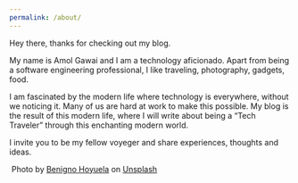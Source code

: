 ```yaml
---
permalink: /about/
---
```


Hey there, thanks for checking out my blog.

My name is Amol Gawai and I am a technology aficionado. Apart from being a software engineering professional, I like traveling, photography, gadgets, food.

I am fascinated by the modern life where technology is everywhere, without we noticing it. Many of us are hard at work to make this possible. My blog is the result of this modern life, where I will write about being a “Tech Traveler” through this enchanting modern world.

I invite you to be my fellow voyeger and share experiences, thoughts and ideas.

<img src="{{ site.url }}{{ site.baseurl }}/assets/images/About-image.jpg" alt="">
<span>Photo by <a href="https://unsplash.com/@benignohoyuela?utm_source=unsplash&amp;utm_medium=referral&amp;utm_content=creditCopyText">Benigno Hoyuela</a> on <a href="https://unsplash.com/s/photos/space-ship?utm_source=unsplash&amp;utm_medium=referral&amp;utm_content=creditCopyText">Unsplash</a></span>

